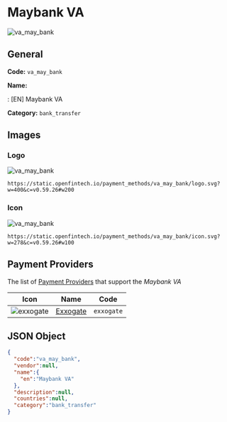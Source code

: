 
# Maybank VA 
![va_may_bank](https://static.openfintech.io/payment_methods/va_may_bank/logo.svg?w=400&c=v0.59.26#w200)  

## General 
**Code:** `va_may_bank` 
 
**Name:** 
 
:	[EN] Maybank VA 
 
**Category:** `bank_transfer` 
 

## Images 

### Logo 
![va_may_bank](https://static.openfintech.io/payment_methods/va_may_bank/logo.svg?w=400&c=v0.59.26#w200)  

```
https://static.openfintech.io/payment_methods/va_may_bank/logo.svg?w=400&c=v0.59.26#w200
```  

### Icon 
![va_may_bank](https://static.openfintech.io/payment_methods/va_may_bank/icon.svg?w=278&c=v0.59.26#w100)  

```
https://static.openfintech.io/payment_methods/va_may_bank/icon.svg?w=278&c=v0.59.26#w100
```  

## Payment Providers 
 
The list of [Payment Providers](/payment-providers/) that support the _Maybank VA_ 

|Icon|Name|Code| 
|:---:|:---:|:---:| 
|![exxogate](https://static.openfintech.io/payment_providers/exxogate/icon.svg?w=278&c=v0.59.26#w100) |[Exxogate](/payment-providers/exxogate/)|`exxogate`| 
 

## JSON Object 

```json
{
  "code":"va_may_bank",
  "vendor":null,
  "name":{
    "en":"Maybank VA"
  },
  "description":null,
  "countries":null,
  "category":"bank_transfer"
}
```  
